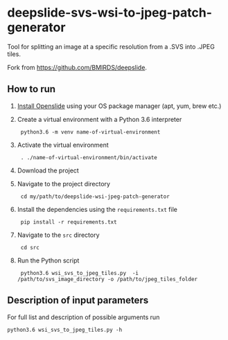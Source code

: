 # deepslide-svs-wsi-to-jpeg-patch-generator

Tool for splitting an image at a specific resolution from a .SVS into .JPEG tiles. 

Fork from https://github.com/BMIRDS/deepslide.

## How to run

1. [Install Openslide](https://openslide.org/download/) using your OS package manager (apt, yum, brew etc.)

1. Create a virtual environment with a Python 3.6 interpreter

        python3.6 -m venv name-of-virtual-environment

2. Activate the virtual environment

        . ./name-of-virtual-environment/bin/activate
    
3. Download the project 

4. Navigate to the project directory 
    
        cd my/path/to/deepslide-wsi-jpeg-patch-generator

3. Install the dependencies using the `requirements.txt` file

        pip install -r requirements.txt


5. Navigate to the `src` directory

        cd src

6. Run the Python script
    
        python3.6 wsi_svs_to_jpeg_tiles.py  -i /path/to/svs_image_directory -o /path/to/jpeg_tiles_folder

## Description of input parameters
 
For full list and description of possible arguments run

```
python3.6 wsi_svs_to_jpeg_tiles.py -h
```
